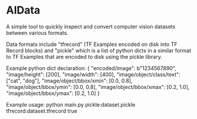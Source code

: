 # AIData
A simple tool to quickly inspect and convert computer vision datasets between
various formats.

Data formats include "tfrecord" (TF Examples encoded on disk into TF Record
blocks) and "pickle" which is a list of python dicts in a similar format to TF
Examples that are encoded to disk using the pickle library.

Example python dict declaration:
{
  "encoded/image": b"1234567890",
  "image/height": [200], "image/width": [400],
  "image/object/class/text": ["cat", "dog"],
  "image/object/bbox/xmin": [0.0, 0.8],
  "image/object/bbox/ymin": [0.0, 0.8],
  "image/object/bbox/xmax": [0.2, 1.0],
  "image/object/bbox/ymax": [0.2, 1.0]
}

Example usage:
python main.py pickle:dataset.pickle tfrecord:dataset.tfrecord true

